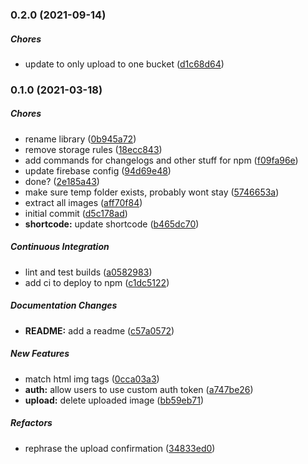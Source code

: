 ### 0.2.0 (2021-09-14)

##### Chores

*  update to only upload to one bucket ([d1c68d64](https://github.com/GoogleChromeLabs/wdr-beam/commit/d1c68d6460061f967bff41ee4a27c9fb2d85437e))

### 0.1.0 (2021-03-18)

##### Chores

*  rename library ([0b945a72](https://github.com/GoogleChromeLabs/wdr-beam/commit/0b945a7231f590d6aaca61b11cc5c1ba561cb210))
*  remove storage rules ([18ecc843](https://github.com/GoogleChromeLabs/wdr-beam/commit/18ecc843341769fe4e0c8f43cd9cab10e8359fc7))
*  add commands for changelogs and other stuff for npm ([f09fa96e](https://github.com/GoogleChromeLabs/wdr-beam/commit/f09fa96e014fe8b4cc83865595597219bb5edde0))
*  update firebase config ([94d69e48](https://github.com/GoogleChromeLabs/wdr-beam/commit/94d69e481ec9e0719048dc1d0ab62d13119cb975))
*  done? ([2e185a43](https://github.com/GoogleChromeLabs/wdr-beam/commit/2e185a43c74567124c1d4d694031fd01af57921f))
*  make sure temp folder exists, probably wont stay ([5746653a](https://github.com/GoogleChromeLabs/wdr-beam/commit/5746653a2509602ab612025034e931e371d44d82))
*  extract all images ([aff70f84](https://github.com/GoogleChromeLabs/wdr-beam/commit/aff70f8450169f57d64cd7f64852e1f9ca49b2e4))
*  initial commit ([d5c178ad](https://github.com/GoogleChromeLabs/wdr-beam/commit/d5c178ad819aef378d0d9b572fe12595f430cf45))
* **shortcode:**  update shortcode ([b465dc70](https://github.com/GoogleChromeLabs/wdr-beam/commit/b465dc701c2832e39660cad9b9f945cf7d6b3a46))

##### Continuous Integration

*  lint and test builds ([a0582983](https://github.com/GoogleChromeLabs/wdr-beam/commit/a058298379c112db15d1aa5b2c709e5d36aead10))
*  add ci to deploy to npm ([c1dc5122](https://github.com/GoogleChromeLabs/wdr-beam/commit/c1dc5122f500121b95c471f88b70e4aa8b38187f))

##### Documentation Changes

* **README:**  add a readme ([c57a0572](https://github.com/GoogleChromeLabs/wdr-beam/commit/c57a0572287dae32eb944ecb6da9626edd9f187a))

##### New Features

*  match html img tags ([0cca03a3](https://github.com/GoogleChromeLabs/wdr-beam/commit/0cca03a38ca57de27613c5365336d7ef40dc771d))
* **auth:**  allow users to use custom auth token ([a747be26](https://github.com/GoogleChromeLabs/wdr-beam/commit/a747be26127f7308e13dc9fa5dc0b55c48bdc2b0))
* **upload:**  delete uploaded image ([bb59eb71](https://github.com/GoogleChromeLabs/wdr-beam/commit/bb59eb71de2ba848e8693ffe6591ab4c595479d9))

##### Refactors

*  rephrase the upload confirmation ([34833ed0](https://github.com/GoogleChromeLabs/wdr-beam/commit/34833ed0d798f2e854ea1aef841d5bf62677fd5a))

